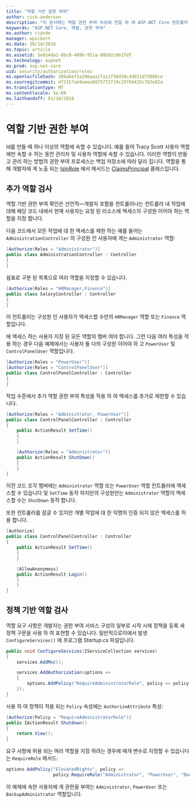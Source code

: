 ```yaml
---
title: "역할 기반 권한 부여"
author: rick-anderson
description: "이 문서에는 역할 권한 부여 속성에 전달 하 여 ASP.NET Core 컨트롤러 및 작업 액세스를 제한 하는 방법을 보여 줍니다."
keywords: "ASP.NET Core, 역할, 권한 부여"
ms.author: riande
manager: wpickett
ms.date: 10/14/2016
ms.topic: article
ms.assetid: 5e014da1-8bc0-409b-951a-88b92c661fdf
ms.technology: aspnet
ms.prod: asp.net-core
uid: security/authorization/roles
ms.openlocfilehash: 26babef1a296aaa1fa11f36d30c4d911d73808ce
ms.sourcegitcommit: df2157ae9aeea0075772719c29784425c783e82a
ms.translationtype: MT
ms.contentlocale: ko-KR
ms.lasthandoff: 01/10/2018
---
```

# <a name="role-based-authorization"></a>역할 기반 권한 부여

<a name="security-authorization-role-based"></a>

Id를 만들 때 하나 이상의 역할에 속할 수 있습니다. 예를 들어 Tracy Scott 사용자 역할에만 속할 수 하는 동안 관리자 및 사용자 역할에 속할 수 있습니다. 이러한 역할이 만들고 관리 하는 방법의 권한 부여 프로세스는 백업 저장소에 따라 달라 집니다. 역할을 통해 개발자에 게 노출 되는 [IsInRole](https://docs.microsoft.com/dotnet/api/system.security.principal.genericprincipal.isinrole) 에서 메서드는 [ClaimsPrincipal](https://docs.microsoft.com/dotnet/api/system.security.claims.claimsprincipal) 클래스입니다.

## <a name="adding-role-checks"></a>추가 역할 검사

역할 기반 권한 부여 확인은 선언적&mdash;개발자 포함을 컨트롤러나는 컨트롤러 내 작업에 대해 해당 코드 내에서 현재 사용자는 요청 된 리소스에 액세스의 구성원 이어야 하는 역할을 지정 합니다.

다음 코드에서 모든 작업에 대 한 액세스를 제한 하는 예를 들어는 `AdministrationController` 의 구성원 인 사용자에 게는 `Administrator` 역할:

```csharp
[Authorize(Roles = "Administrator")]
public class AdministrationController : Controller
{
}
```

쉼표로 구분 된 목록으로 여러 역할을 지정할 수 있습니다.

```csharp
[Authorize(Roles = "HRManager,Finance")]
public class SalaryController : Controller
{
}
```

이 컨트롤러는 구성원 인 사용자가 액세스할 수만의 `HRManager` 역할 또는 `Finance` 역할입니다.

에 액세스 하는 사용자 지정 된 모든 역할의 멤버 여야 합니다. 그런 다음 여러 특성을 적용 하는 경우 다음 예제에서는 사용자 둘 다의 구성원 이어야 하 고 `PowerUser` 및 `ControlPanelUser` 역할입니다.

```csharp
[Authorize(Roles = "PowerUser")]
[Authorize(Roles = "ControlPanelUser")]
public class ControlPanelController : Controller
{
}
```

작업 수준에서 추가 역할 권한 부여 특성을 적용 하 여 액세스를 추가로 제한할 수 있습니다.

```csharp
[Authorize(Roles = "Administrator, PowerUser")]
public class ControlPanelController : Controller
{
    public ActionResult SetTime()
    {
    }

    [Authorize(Roles = "Administrator")]
    public ActionResult ShutDown()
    {
    }
}
```

이전 코드 조각 멤버에는 `Administrator` 역할 또는 `PowerUser` 역할 컨트롤러에 액세스할 수 있습니다 및 `SetTime` 동작 하지만의 구성원만는 `Administrator` 역할이 액세스할 수는 `ShutDown` 동작 합니다.

또한 컨트롤러를 잠글 수 있지만 개별 작업에 대 한 익명의 인증 되지 않은 액세스를 허용 합니다.

```csharp
[Authorize]
public class ControlPanelController : Controller
{
    public ActionResult SetTime()
    {
    }

    [AllowAnonymous]
    public ActionResult Login()
    {
    }
}
```

<a name="security-authorization-role-policy"></a>

## <a name="policy-based-role-checks"></a>정책 기반 역할 검사

역할 요구 사항은 개발자는 권한 부여 서비스 구성의 일부로 시작 시에 정책을 등록 새 정책 구문을 사용 하 여 표현할 수 있습니다. 일반적으로이에서 발생 `ConfigureServices()` 에 프로그램 *Startup.cs* 파일입니다.

```csharp
public void ConfigureServices(IServiceCollection services)
{
    services.AddMvc();

    services.AddAuthorization(options =>
    {
        options.AddPolicy("RequireAdministratorRole", policy => policy.RequireRole("Administrator"));
    });
}
```

사용 하 여 정책이 적용 되는 `Policy` 속성에는 `AuthorizeAttribute` 특성:

```csharp
[Authorize(Policy = "RequireAdministratorRole")]
public IActionResult Shutdown()
{
    return View();
}
```

요구 사항에 허용 되는 여러 역할을 지정 하려는 경우에 매개 변수로 지정할 수 있습니다는 `RequireRole` 메서드:

```csharp
options.AddPolicy("ElevatedRights", policy =>
                  policy.RequireRole("Administrator", "PowerUser", "BackupAdministrator"));
```

이 예제에 속한 사용자에 게 권한을 부여는 `Administrator`, `PowerUser` 또는 `BackupAdministrator` 역할입니다.
